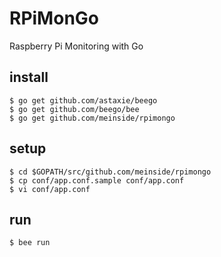 # RPiMonGo

Raspberry Pi Monitoring with Go

## install

```
$ go get github.com/astaxie/beego
$ go get github.com/beego/bee
$ go get github.com/meinside/rpimongo
```

## setup

```
$ cd $GOPATH/src/github.com/meinside/rpimongo
$ cp conf/app.conf.sample conf/app.conf
$ vi conf/app.conf
```

## run

```
$ bee run
```
